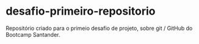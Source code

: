 # desafio-primeiro-repositorio
Repositório criado para o primeio desafio de projeto, sobre git / GitHub do Bootcamp Santander.
